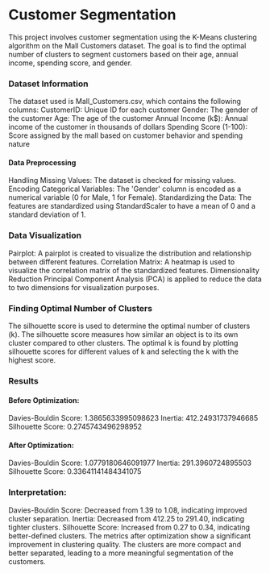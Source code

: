 # Customer Segmentation

This project involves customer segmentation using the K-Means clustering algorithm on the Mall Customers dataset. The goal is to find the optimal number of clusters to segment customers based on their age, annual income, spending score, and gender.

### Dataset Information
The dataset used is Mall_Customers.csv, which contains the following columns:
CustomerID: Unique ID for each customer
Gender: The gender of the customer
Age: The age of the customer
Annual Income (k$): Annual income of the customer in thousands of dollars
Spending Score (1-100): Score assigned by the mall based on customer behavior and spending nature

#### Data Preprocessing
Handling Missing Values: The dataset is checked for missing values.
Encoding Categorical Variables: The 'Gender' column is encoded as a numerical variable (0 for Male, 1 for Female).
Standardizing the Data: The features are standardized using StandardScaler to have a mean of 0 and a standard deviation of 1.

### Data Visualization
Pairplot: A pairplot is created to visualize the distribution and relationship between different features.
Correlation Matrix: A heatmap is used to visualize the correlation matrix of the standardized features.
Dimensionality Reduction
Principal Component Analysis (PCA) is applied to reduce the data to two dimensions for visualization purposes.

### Finding Optimal Number of Clusters
The silhouette score is used to determine the optimal number of clusters (k). The silhouette score measures how similar an object is to its own cluster compared to other clusters. The optimal k is found by plotting silhouette scores for different values of k and selecting the k with the highest score.

### Results
#### Before Optimization:
Davies-Bouldin Score: 1.3865633995098623
Inertia: 412.24931737946685
Silhouette Score: 0.2745743496298952

#### After Optimization:
Davies-Bouldin Score: 1.0779180646091977
Inertia: 291.3960724895503
Silhouette Score: 0.33641141484341075

### Interpretation:
Davies-Bouldin Score: Decreased from 1.39 to 1.08, indicating improved cluster separation.
Inertia: Decreased from 412.25 to 291.40, indicating tighter clusters.
Silhouette Score: Increased from 0.27 to 0.34, indicating better-defined clusters.
The metrics after optimization show a significant improvement in clustering quality. The clusters are more compact and better separated, leading to a more meaningful segmentation of the customers.
